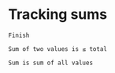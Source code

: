 Tracking sums
=============

```{todo}
Finish
```

```{todo}
Sum of two values is ≤ total
```

```{todo}
Sum is sum of all values
```
